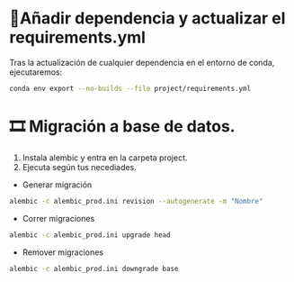 # 📗Añadir dependencia y actualizar el requirements.yml
Tras la actualización de cualquier dependencia en el entorno de conda, ejecutaremos:
```bash
conda env export --no-builds --file project/requirements.yml
```

# 🎞️ Migración a base de datos.
1. Instala alembic y entra en la carpeta project.
2. Ejecuta según tus necediades.
- Generar migración
```bash
alembic -c alembic_prod.ini revision --autogenerate -m "Nombre"
```
- Correr migraciones
```bash
alembic -c alembic_prod.ini upgrade head
```
- Remover migraciones
```bash
alembic -c alembic_prod.ini downgrade base
```
